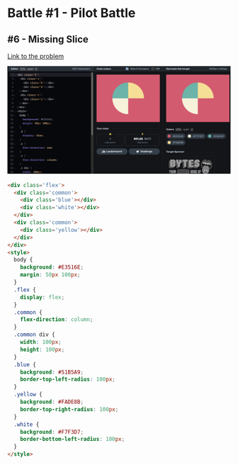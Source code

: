 # Battle #1 - Pilot Battle

## #6 - Missing Slice

[Link to the problem](https://cssbattle.dev/play/6)

![result](../../../Images/Battle%201/6-Missing%20Slice.png)

```html
<div class='flex'>
  <div class='common'>
    <div class='blue'></div>
    <div class='white'></div>
  </div>
  <div class='common'>
    <div class='yellow'></div>
  </div>
</div>
<style>
  body {
    background: #E3516E;
    margin: 50px 100px;
  }
  .flex {
    display: flex;
  }
  .common {
    flex-direction: column;
  }
  .common div {
    width: 100px;
    height: 100px;
  }
  .blue {
    background: #51B5A9;
    border-top-left-radius: 100px;
  }
  .yellow {
    background: #FADE8B;
    border-top-right-radius: 100px;
  }
  .white {
    background: #F7F3D7;
    border-bottom-left-radius: 100px;
  }
</style>
```
